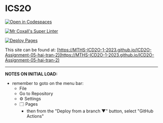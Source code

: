 # ICS2O

[![Open in Codespaces](https://classroom.github.com/assets/launch-codespace-7f7980b617ed060a017424585567c406b6ee15c891e84e1186181d67ecf80aa0.svg)](https://classroom.github.com/open-in-codespaces?assignment_repo_id=15111078)

[![Mr Coxall's Super Linter](https://github.com/MTHS-ICD2O-1-2023/ICD2O-Assignment-05-hai-tran-2/workflows/Mr%20Coxall's%20Super%20Linter/badge.svg)](https://github.com/MTHS-ICD2O-1-2023/ICD2O-Assignment-05-hai-tran-2/actions)

[![Deploy Pages](https://github.com/MTHS-ICD2O-1-2023/ICD2O-Assignment-05-hai-tran-2/workflows/Deploy%20Pages/badge.svg)](https://github.com/MTHS-ICD2O-1-2023/ICD2O-Assignment-05-hai-tran-2/actions)

This site can be found at: [https://MTHS-ICD2O-1-2023.github.io/ICD2O-Assignment-05-hai-tran-2](https://MTHS-ICD2O-1-2023.github.io/ICD2O-Assignment-05-hai-tran-2)

---

**NOTES ON INITIAL LOAD:**
- remember to goto on the menu bar:
  - File
  - Go to Repository
  - ⚙ Settings
  - 🗔 Pages
    - then from the "Deploy from a branch ▼" button, select "GitHub Actions"

